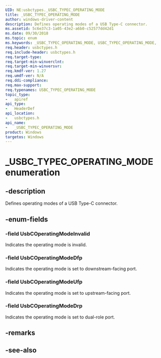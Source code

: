 ```yaml
---
UID: NE:usbctypes._USBC_TYPEC_OPERATING_MODE
title: _USBC_TYPEC_OPERATING_MODE
author: windows-driver-content
description: Defines operating modes of a USB Type-C connector.
ms.assetid: 5c6e37c3-1a05-43e2-a6b0-c52577dd42d1
ms.date: 09/30/2018
ms.topic: enum
ms.keywords: _USBC_TYPEC_OPERATING_MODE, USBC_TYPEC_OPERATING_MODE, 
req.header: usbctypes.h
req.include-header: usbctypes.h
req.target-type:
req.target-min-winverclnt:
req.target-min-winversvr:
req.kmdf-ver: 1.27
req.umdf-ver: N/A
req.ddi-compliance:
req.max-support:
req.typenames: USBC_TYPEC_OPERATING_MODE
topic_type: 
-	apiref
api_type: 
-	HeaderDef
api_location: 
-	usbctypes.h
api_name: 
-	_USBC_TYPEC_OPERATING_MODE
product: Windows
targetos: Windows
---
```


# _USBC_TYPEC_OPERATING_MODE enumeration

## -description
Defines operating modes of a USB Type-C connector.

## -enum-fields

### -field UsbCOperatingModeInvalid 
Indicates the operating mode is invalid.

### -field UsbCOperatingModeDfp 
Indicates the operating mode is set to downstream-facing port.

### -field UsbCOperatingModeUfp 
Indicates the operating mode is set to upstream-facing port.

### -field UsbCOperatingModeDrp 
Indicates the operating mode is set to dual-role port.

## -remarks

## -see-also
